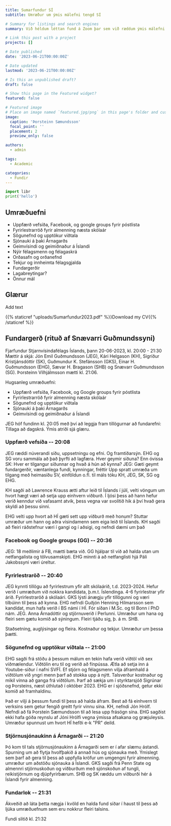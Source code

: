 ```yaml
---
title: Sumarfundur SÍ
subtitle: Umræður um ýmis málefni tengd SÍ

# Summary for listings and search engines
summary: Við héldum léttan fund á Zoom þar sem við ræddum ýmis málefni tengd Stjarnvísindafélagi Íslands.

# Link this post with a project
projects: []

# Date published
date: '2023-06-21T00:00:00Z'

# Date updated
lastmod: '2023-06-21T00:00:00Z'

# Is this an unpublished draft?
draft: false

# Show this page in the Featured widget?
featured: false

# Featured image
# Place an image named `featured.jpg/png` in this page's folder and customize its options here.
image:
  caption: 'Þorsteinn Sæmundsson'
  focal_point: ''
  placement: 2
  preview_only: false

authors:
  - admin

tags:
  - Academic

categories:
  - Fundir
---
```


```python
import libr
print('hello')
```

## Umræðuefni

- Uppfærð vefsíða, Facebook, og google groups fyrir póstlista
- Fyrirlestrarröð fyrir almenning næsta skólaár
- Sögunefnd og upptökur viðtala
- Sjónauki á þaki Árnagarðs
- Geimvísindi og geimiðnaður á Íslandi
- Nýir félagsmenn og félagaskrá
- Orðasafn og orðanefnd
- Tekjur og innheimta félagsgjalda
- Fundargerðir
- Lagabreytingar?
- Önnur mál

## Glærur

Add text

{{% staticref "uploads/Sumarfundur2023.pdf" %}}Download my CV{{% /staticref %}}

## Fundargerð (rituð af Snævarri Guðmundssyni)

Fjarfundur Stjarnvísindafélags Íslands, þann 20-06-2023, kl. 20:00 - 21:30
Mættir á skjá: Jón Emil Guðmundsson (JEG), Kári Helgason (KH), Sigríður Kristjánsdóttir (SK), Guðmundur K. Stefánsson (GKS), Einar H. Guðmundsson (EHG), Sævar H. Bragason (SHB) og Snævarr Guðmundsson (SG). Þorsteinn Vilhjálmsson mætti kl. 21:06.

Hugsanleg umræðuefni: 
- Uppfærð vefsíða, Facebook, og Google groups fyrir póstlista
- Fyrirlestrarröð fyrir almenning næsta skólaár
- Sögunefnd og upptökur viðtala
- Sjónauki á þaki Árnagarðs
- Geimvísindi og geimiðnaður á Íslandi

JEG hóf fundinn kl. 20:05 með því að leggja fram tillögurnar að fundarefni:
Tillaga að dagskrá. Ýmis atriði sjá glæru.

### Uppfærð vefsíða -- 20:08
JEG ræddi núverandi síðu, uppsetningu og efni. Og framtíðarsýn.
EHG og SG voru sammála að það þyrfti að lagfæra.
Hver geymir síðuna? Enn óvissa
SK: Hver er tilgangur síðunnar og hvað á hún að kynna?
JEG: Gæti geymt fundargerðir, væntanlega fundi, kynningar, fréttir
Upp spratt umræða um tilgang með heimasíðu SV, einföldun o.fl. til máls tóku KH, JEG, SK, SG og EHG.

KH sagði að Lawrence Krauss ætti aftur leið til Íslands í júlí, velti vöngum um hvort hægt væri að setja upp einhvern viðburð. Í ljósi þess að hann hefur verið kenndur við vafasamt atvik, þess vegna var svolítið hik á því hvað gera skyldi að þessu sinni. 

EHG velti upp hvort að HÍ gæti sett upp viðburð með honum? Stuttar umræður um hann og aðra vísindamenn sem eiga leið til Íslands.
KH sagði að fleiri ráðstefnur væri í gangi og í aðsigi, og nefndi dæmi um það

### Facebook og Google groups (GG) -- 20:36
JEG: 18 meðlimir á FB, mætti bæta við.
GG hjálpar til við að halda utan um netfangalista og tölvusamskipti.
EHG minnti á að netfanglisti hjá Páli Jakobssyni væri úreltur.

### Fyrirlestraröð -- 20:40
JEG kynnti tillögu að fyrirlestrum yfir allt skólaárið, t.d. 2023-2024. Hefur verið í umræðum við nokkra kandídata, þ.m.t. Íslendinga. 4-6 fyrirlestrar yfir árið. Fyrirlestraröð á skólaári. GKS lýsti ánægju yfir tillögunni  og væri tilbúinn til þess að kynna.
EHG nefndi Guðjón Henning Hilmarsson sem kandídat, mun hafa verið í BS námi í HÍ. Fór síðan í M.Sc. og til Bonn í PhD nám.
JEG. Anna Árnadóttir og stjörnuverið í Perlunni. Umræður um hana og fleiri sem gætu komið að sýningum. Fleiri tjáðu sig, þ. á m. SHB.

Staðsetning, auglýsingar og fleira. Kostnaður og tekjur. Umræður um þessa þætti.

### Sögunefnd og upptökur viðtala -- 21:00
EHG sagði frá stöðu á þessum málum en tekin hafa verið viðtöl við sex viðmælendur. Viðtölin eru til og verið að fínpússa. Ætla að setja inn á Youtube-síður í nafni SVFÍ. Ef stjórn og félagsmenn vilja áframhald á viðtölum við yngri menn þarf að stokka upp á nýtt. Talsverður kostnaður og mikil vinna að ganga frá viðtölum. Þarf að sækja um í styrktarsjóð Sigrúnar og Þorsteins, næst úthlutað í október 2023. EHG er í sjóðsnefnd, getur ekki komið að framhaldinu.

Það er vilji á þessum fundi til þess að halda áfram. Best að fá einhvern til verksins sem getur fengið greitt fyrir vinnu sína.
KH, nefndi Jón Hrólf. Nefndi að fá Þorstein Sæmundsson til að lesa upp frásögn sína. EHG sagðist ekki hafa góða reynslu af Jóni Hrólfi vegna ýmissa afsakana og græjuleysis. Umræður spunnust um hvort HÍ hefði e-k "PR" deild.

### Stjörnusjónaukinn á Árnagarði -- 21:20

Þó kom til tals stjörnusjónaukinn á Árnagarði sem er í afar slæmu ástandi. Spurning um að flytja hvolfþakið á annað hús og sjónauka með. Ýmislegt sem þarf að gera til þess að uppfylla kröfur um umgengni fyrir almenning. umræður um aðstöðu sjónauka á Íslandi. GKS sagði frá Penn State og almennri stjörnuskoðun og viðburðum með sjónskoðun af tungli, reikistjörnum og djúpfyrirbærum. SHB og SK ræddu um viðburði hér á Íslandi fyrir almenning.

### Fundarlok -- 21:31

Ákveðið að láta þetta nægja í kvöld en halda fund síðar í haust til þess að ljúka umræðuefnum sem eru nokkrur fleiri talsins.

Fundi slitið kl. 21:32


<!--

1. The Wowchemy website builder for Hugo, along with its starter templates, is designed for professional creators, educators, and teams/organizations - although it can be used to create any kind of site
2. The template can be modified and customised to suit your needs. It's a good platform for anyone looking to take control of their data and online identity whilst having the convenience to start off with a **no-code solution (write in Markdown and customize with YAML parameters)** and having **flexibility to later add even deeper personalization with HTML and CSS**
3. You can work with all your favourite tools and apps with hundreds of plugins and integrations to speed up your workflows, interact with your readers, and much more

[![The template is mobile first with a responsive design to ensure that your site looks stunning on every device.](https://raw.githubusercontent.com/wowchemy/wowchemy-hugo-modules/main/starters/academic/preview.png)](https://wowchemy.com)

## Get Started

- 👉 [**Create a new site**](https://wowchemy.com/templates/)
- 📚 [**Personalize your site**](https://wowchemy.com/docs/)
- 💬 [Chat with the **Wowchemy community**](https://discord.gg/z8wNYzb) or [**Hugo community**](https://discourse.gohugo.io)
- 🐦 Twitter: [@wowchemy](https://twitter.com/wowchemy) [@GeorgeCushen](https://twitter.com/GeorgeCushen) [#MadeWithWowchemy](https://twitter.com/search?q=%23MadeWithWowchemy&src=typed_query)
- 💡 [Request a **feature** or report a **bug** for _Wowchemy_](https://github.com/wowchemy/wowchemy-hugo-themes/issues)
- ⬆️ **Updating Wowchemy?** View the [Update Tutorial](https://wowchemy.com/docs/hugo-tutorials/update/) and [Release Notes](https://wowchemy.com/updates/)

## Crowd-funded open-source software

To help us develop this template and software sustainably under the MIT license, we ask all individuals and businesses that use it to help support its ongoing maintenance and development via sponsorship.

### [❤️ Click here to become a sponsor and help support Wowchemy's future ❤️](https://wowchemy.com/sponsor/)

As a token of appreciation for sponsoring, you can **unlock [these](https://wowchemy.com/sponsor/) awesome rewards and extra features 🦄✨**

## Ecosystem

- **[Hugo Academic CLI](https://github.com/wowchemy/hugo-academic-cli):** Automatically import publications from BibTeX

## Inspiration

[Check out the latest **demo**](https://academic-demo.netlify.com/) of what you'll get in less than 10 minutes, or [view the **showcase**](https://wowchemy.com/user-stories/) of personal, project, and business sites.

## Features

- **Page builder** - Create _anything_ with [**widgets**](https://wowchemy.com/docs/page-builder/) and [**elements**](https://wowchemy.com/docs/content/writing-markdown-latex/)
- **Edit any type of content** - Blog posts, publications, talks, slides, projects, and more!
- **Create content** in [**Markdown**](https://wowchemy.com/docs/content/writing-markdown-latex/), [**Jupyter**](https://wowchemy.com/docs/import/jupyter/), or [**RStudio**](https://wowchemy.com/docs/install-locally/)
- **Plugin System** - Fully customizable [**color** and **font themes**](https://wowchemy.com/docs/customization/)
- **Display Code and Math** - Code highlighting and [LaTeX math](https://en.wikibooks.org/wiki/LaTeX/Mathematics) supported
- **Integrations** - [Google Analytics](https://analytics.google.com), [Disqus commenting](https://disqus.com), Maps, Contact Forms, and more!
- **Beautiful Site** - Simple and refreshing one page design
- **Industry-Leading SEO** - Help get your website found on search engines and social media
- **Media Galleries** - Display your images and videos with captions in a customizable gallery
- **Mobile Friendly** - Look amazing on every screen with a mobile friendly version of your site
- **Multi-language** - 34+ language packs including English, 中文, and Português
- **Multi-user** - Each author gets their own profile page
- **Privacy Pack** - Assists with GDPR
- **Stand Out** - Bring your site to life with animation, parallax backgrounds, and scroll effects
- **One-Click Deployment** - No servers. No databases. Only files.

## Themes

Wowchemy and its templates come with **automatic day (light) and night (dark) mode** built-in. Alternatively, visitors can choose their preferred mode - click the moon icon in the top right of the [Demo](https://academic-demo.netlify.com/) to see it in action! Day/night mode can also be disabled by the site admin in `params.toml`.

[Choose a stunning **theme** and **font**](https://wowchemy.com/docs/customization) for your site. Themes are fully customizable.

## License

Copyright 2016-present [George Cushen](https://georgecushen.com).

Released under the [MIT](https://github.com/wowchemy/wowchemy-hugo-themes/blob/master/LICENSE.md) license. -->
